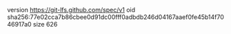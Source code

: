 version https://git-lfs.github.com/spec/v1
oid sha256:77e02cca7b86cbee0d91dc00fff0adbdb246d04167aaef0fe45b14f7046917a0
size 626
